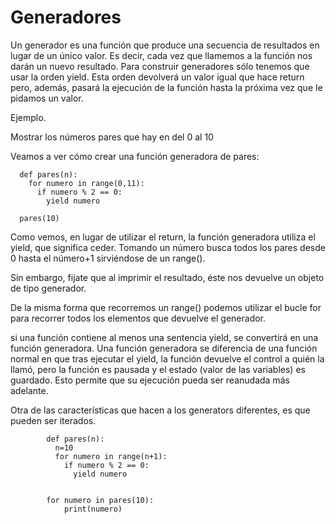 # Generadores
Un generador es una función que produce una secuencia de resultados en lugar
de un único valor. Es decir, cada vez que llamemos a la función nos darán un
nuevo resultado. Para construir generadores sólo tenemos que usar la orden
yield. Esta orden devolverá un valor igual que hace return pero, además, pasará
la ejecución de la función hasta la próxima vez que le pidamos un valor.

Ejemplo.

Mostrar los números pares que hay en del 0 al 10

Veamos a ver cómo crear una función generadora de pares:

      def pares(n):
        for numero in range(0,11):
          if numero % 2 == 0:
            yield numero

      pares(10)

Como vemos, en lugar de utilizar el return, la función generadora utiliza el yield,
que significa ceder. Tomando un número busca todos los pares desde 0 hasta
el número+1 sirviéndose de un range().

Sin embargo, fijate que al imprimir el resultado, éste nos devuelve un objeto de
tipo generador.

De la misma forma que recorremos un range() podemos utilizar el bucle for para
recorrer todos los elementos que devuelve el generador.
    
si una función contiene al menos una sentencia yield, se convertirá en una función generadora. Una función generadora se diferencia de una función normal en que tras ejecutar el yield, la función devuelve el control a quién la llamó, pero la función es pausada y el estado (valor de las variables) es guardado. Esto permite que su ejecución pueda ser reanudada más adelante.

Otra de las características que hacen a los generators diferentes, es que pueden ser iterados.

            def pares(n):
              n=10
              for numero in range(n+1):
                if numero % 2 == 0:
                  yield numero


            for numero in pares(10):
                print(numero)

